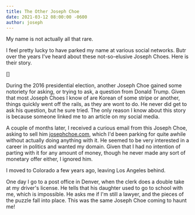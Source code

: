 ```yaml
---
title: The Other Joseph Choe
date: 2021-03-12 08:00:00 -0600
author: joseph
---
```


My name is not actually all that rare.

I feel pretty lucky to have parked my name at various social networks. Butr over the years I've heard about these not-so-elusive Joseph Choes. Here is their story.

[]

During the 2016 presidential election, another Joseph Choe gained some notoriety for asking, or trying to ask, a question from Donald Trump. Given that most Joseph Choes I know of are Korean of some stripe or another, things quickly went off the rails, as they are wont to do. He never did get to ask his question, but he sure tried. The only reason I know about this story is because someone linked me to an article on my social media.

A couple of months later, I received a curious email from this Joseph Choe, asking to sell him [josephchoe.com](josephchoe.com), which I'd been parking for quite awhile without actually doing anything with it. He seemed to be very interested in a career in politics and wanted my domain. Given that I had no intention of parting with it for any amount of money, though he never made any sort of monetary offer either, I ignored him.

I moved to Colorado a few years ago, leaving Los Angeles behind.

One day I go to a post office in Denver, when the clerk does a double take at my driver's license. He tells that his daughter used to go to school with me, which is impossible. He asks me if I'm still a lawyer, and the pieces of the puzzle fall into place. This was the same Joseph Choe coming to haunt me!

